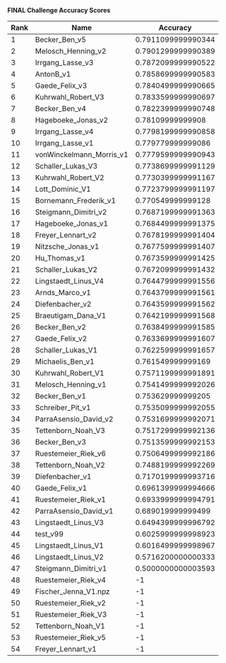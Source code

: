 **FINAL Challenge Accuracy Scores**



|Rank|Name|Accuracy|
|----|-----|---|
|1|Becker_Ben_v5|0.7911099999990344|
|2|Melosch_Henning_v2|0.7901299999990389|
|3|Irrgang_Lasse_v3|0.7872099999990522|
|4|AntonB_v1|0.7858699999990583|
|5|Gaede_Felix_v3|0.7840499999990665|
|6|Kuhrwahl_Robert_V3|0.7833599999990697|
|7|Becker_Ben_v4|0.7822399999990748|
|8|Hageboeke_Jonas_v2|0.78109999999908|
|9|Irrgang_Lasse_v4|0.7798199999990858|
|10|Irrgang_Lasse_v1|0.779779999999086|
|11|vonWinckelmann_Morris_v1|0.7779599999990943|
|12|Schaller_Lukas_V3|0.7738699999991129|
|13|Kuhrwahl_Robert_V2|0.7730399999991167|
|14|Lott_Dominic_V1|0.7723799999991197|
|15|Bornemann_Frederik_v1|0.770549999999128|
|16|Steigmann_Dimitri_v2|0.7687199999991363|
|17|Hageboeke_Jonas_v1|0.7684499999991375|
|18|Freyer_Lennart_v2|0.7678199999991404|
|19|Nitzsche_Jonas_v1|0.7677599999991407|
|20|Hu_Thomas_v1|0.7673599999991425|
|21|Schaller_Lukas_V2|0.7672099999991432|
|22|Lingstaedt_Linus_V4|0.7644799999991556|
|23|Arnds_Marco_v1|0.7643799999991561|
|24|Diefenbacher_v2|0.7643599999991562|
|25|Braeutigam_Dana_V1|0.7642199999991568|
|26|Becker_Ben_v2|0.7638499999991585|
|27|Gaede_Felix_v2|0.7633699999991607|
|28|Schaller_Lukas_V1|0.7622599999991657|
|29|Michaelis_Ben_v1|0.761549999999169|
|30|Kuhrwahl_Robert_V1|0.7571199999991891|
|31|Melosch_Henning_v1|0.7541499999992026|
|32|Becker_Ben_v1|0.753629999999205|
|33|Schreiber_Pit_v1|0.7535099999992055|
|34|ParraAsensio_David_v2|0.7531699999992071|
|35|Tettenborn_Noah_V3|0.7517299999992136|
|36|Becker_Ben_v3|0.7513599999992153|
|37|Ruestemeier_Riek_v6|0.7506499999992186|
|38|Tettenborn_Noah_V2|0.7488199999992269|
|39|Diefenbacher_v1|0.7170199999993716|
|40|Gaede_Felix_v1|0.6961399999994666|
|41|Ruestemeier_Riek_v1|0.6933999999994791|
|42|ParraAsensio_David_v1|0.689019999999499|
|43|Lingstaedt_Linus_V3|0.6494399999996792|
|44|test_v99|0.6025999999998923|
|45|Lingstaedt_Linus_V1|0.6016499999998967|
|46|Lingstaedt_Linus_V2|0.5716200000000333|
|47|Steigmann_Dimitri_v1|0.5000000000003593|
|48|Ruestemeier_Riek_v4|-1|
|49|Fischer_Jenna_V1.npz|-1|
|50|Ruestemeier_Riek_v2|-1|
|51|Ruestemeier_Riek_V3|-1|
|52|Tettenborn_Noah_V1|-1|
|53|Ruestemeier_Riek_v5|-1|
|54|Freyer_Lennart_v1|-1|
